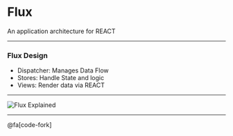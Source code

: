 # Flux

An application architecture for REACT

---

### Flux Design

- Dispatcher: Manages Data Flow
- Stores:  Handle State and logic
- Views:   Render data via REACT

---

![Flux Explained](https://facebook.github.io/flux/img/flux-simple-f8-diagram-explained-1300w.png)

---
@fa[code-fork]
